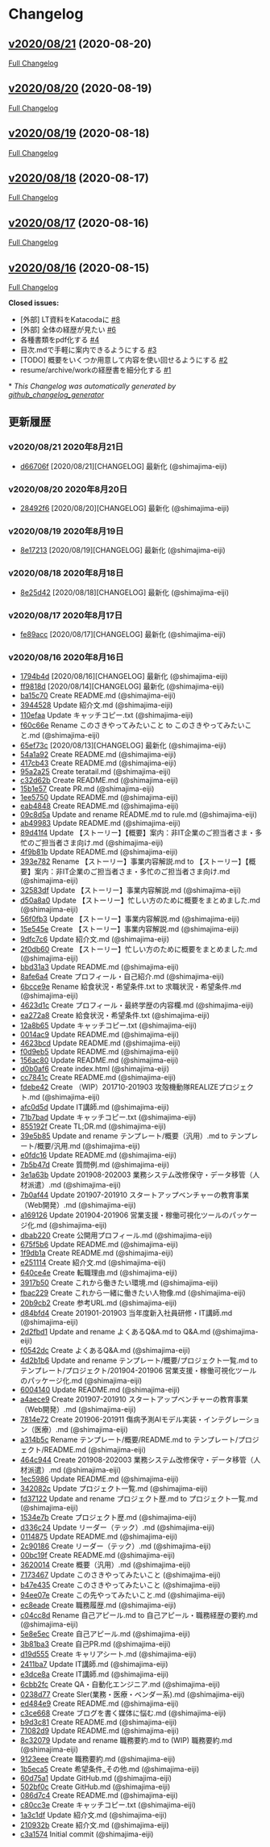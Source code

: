 # Changelog

## [v2020/08/21](https://github.com/shimajima-eiji/profile/tree/v2020/08/21) (2020-08-20)

[Full Changelog](https://github.com/shimajima-eiji/profile/compare/v2020/08/20...v2020/08/21)

## [v2020/08/20](https://github.com/shimajima-eiji/profile/tree/v2020/08/20) (2020-08-19)

[Full Changelog](https://github.com/shimajima-eiji/profile/compare/v2020/08/19...v2020/08/20)

## [v2020/08/19](https://github.com/shimajima-eiji/profile/tree/v2020/08/19) (2020-08-18)

[Full Changelog](https://github.com/shimajima-eiji/profile/compare/v2020/08/18...v2020/08/19)

## [v2020/08/18](https://github.com/shimajima-eiji/profile/tree/v2020/08/18) (2020-08-17)

[Full Changelog](https://github.com/shimajima-eiji/profile/compare/v2020/08/17...v2020/08/18)

## [v2020/08/17](https://github.com/shimajima-eiji/profile/tree/v2020/08/17) (2020-08-16)

[Full Changelog](https://github.com/shimajima-eiji/profile/compare/v2020/08/16...v2020/08/17)

## [v2020/08/16](https://github.com/shimajima-eiji/profile/tree/v2020/08/16) (2020-08-15)

[Full Changelog](https://github.com/shimajima-eiji/profile/compare/c3a1574b9f797ece34495196daa97d66a6609c21...v2020/08/16)

**Closed issues:**

- \[外部\] LT資料をKatacodaに [\#8](https://github.com/shimajima-eiji/profile/issues/8)
- \[外部\] 全体の経歴が見たい [\#6](https://github.com/shimajima-eiji/profile/issues/6)
- 各種書類をpdf化する [\#4](https://github.com/shimajima-eiji/profile/issues/4)
- 目次.mdで手軽に案内できるようにする [\#3](https://github.com/shimajima-eiji/profile/issues/3)
- \[TODO\] 概要をいくつか用意して内容を使い回せるようにする [\#2](https://github.com/shimajima-eiji/profile/issues/2)
- resume/archive/workの経歴書を細分化する [\#1](https://github.com/shimajima-eiji/profile/issues/1)



\* *This Changelog was automatically generated by [github_changelog_generator](https://github.com/github-changelog-generator/github-changelog-generator)*
## 更新履歴

### v2020/08/21 2020年8月21日
- [d66706f](https://github.com/shimajima-eiji/profile/commit/d66706fce7f2fc6523e233cd3b188f6e0c29a7fb) [2020/08/21][CHANGELOG] 最新化 (@shimajima-eiji)

### v2020/08/20 2020年8月20日
- [28492f6](https://github.com/shimajima-eiji/profile/commit/28492f6a3c89d8f6bcf2425e373e33fa7bb6e62b) [2020/08/20][CHANGELOG] 最新化 (@shimajima-eiji)

### v2020/08/19 2020年8月19日
- [8e17213](https://github.com/shimajima-eiji/profile/commit/8e17213e63a28fcd33f4b198d86279a591e0d6c0) [2020/08/19][CHANGELOG] 最新化 (@shimajima-eiji)

### v2020/08/18 2020年8月18日
- [8e25d42](https://github.com/shimajima-eiji/profile/commit/8e25d421d7ffb7db5184631347436a2163b10ab7) [2020/08/18][CHANGELOG] 最新化 (@shimajima-eiji)

### v2020/08/17 2020年8月17日
- [fe89acc](https://github.com/shimajima-eiji/profile/commit/fe89acc47054c4533855a817503e46b876f536d8) [2020/08/17][CHANGELOG] 最新化 (@shimajima-eiji)

### v2020/08/16 2020年8月16日
- [1794b4d](https://github.com/shimajima-eiji/profile/commit/1794b4d0a395ed19bcbeddf23606583012874116) [2020/08/16][CHANGELOG] 最新化 (@shimajima-eiji)
- [ff9818d](https://github.com/shimajima-eiji/profile/commit/ff9818deb04a6e419d3f46d5184e2722139e966c) [2020/08/14][CHANGELOG] 最新化 (@shimajima-eiji)
- [ba15c70](https://github.com/shimajima-eiji/profile/commit/ba15c70a0778f9d3a97ef2fd5480201c49f33a39) Create README.md (@shimajima-eiji)
- [3944528](https://github.com/shimajima-eiji/profile/commit/3944528945fdd6cf96ad12e440c1ddfa18785161) Update 紹介文.md (@shimajima-eiji)
- [110efaa](https://github.com/shimajima-eiji/profile/commit/110efaa9749137433308f8283c11e6650869d69c) Update キャッチコピー.txt (@shimajima-eiji)
- [f60c66e](https://github.com/shimajima-eiji/profile/commit/f60c66ef1ec60d7f142f28bf6b34b92ed521c5cd) Rename このさきやってみたいこと to このさきやってみたいこと.md (@shimajima-eiji)
- [65ef73c](https://github.com/shimajima-eiji/profile/commit/65ef73ce2e7373df103affc16a302bd89c590dd7) [2020/08/13][CHANGELOG] 最新化 (@shimajima-eiji)
- [54a1a92](https://github.com/shimajima-eiji/profile/commit/54a1a927afb43e9eb4a2a7c24419d3020350f967) Create README.md (@shimajima-eiji)
- [417cb43](https://github.com/shimajima-eiji/profile/commit/417cb43b759c86d31fe46c39e3f84a88c4a37fe7) Create README.md (@shimajima-eiji)
- [95a2a25](https://github.com/shimajima-eiji/profile/commit/95a2a25b588288f5ca1aa37ab915709c32667148) Create teratail.md (@shimajima-eiji)
- [c32d62b](https://github.com/shimajima-eiji/profile/commit/c32d62bfa3801a35f82901d7578b11a11ad4b166) Create README.md (@shimajima-eiji)
- [15b1e57](https://github.com/shimajima-eiji/profile/commit/15b1e576c96d2c248a3661eafd521f3708548f32) Create PR.md (@shimajima-eiji)
- [1ee5750](https://github.com/shimajima-eiji/profile/commit/1ee57506d80ad61a833e5506e1e9d760a5b8ed5f) Update README.md (@shimajima-eiji)
- [eab4848](https://github.com/shimajima-eiji/profile/commit/eab4848e38dd2a470d0cb2d32573263e98ab5bfd) Create README.md (@shimajima-eiji)
- [09c8d5a](https://github.com/shimajima-eiji/profile/commit/09c8d5af2eeb520346c5a100bc0adf6767884694) Update and rename README.md to rule.md (@shimajima-eiji)
- [ab49983](https://github.com/shimajima-eiji/profile/commit/ab49983a4403d9cb7fae8696d7a94ca6a23f22d5) Update README.md (@shimajima-eiji)
- [89d41f4](https://github.com/shimajima-eiji/profile/commit/89d41f4436966ad97a95af08e72ad229302d395c) Update 【ストーリー】【概要】案内：非IT企業のご担当者さま・多忙のご担当者さま向け.md (@shimajima-eiji)
- [4f9b81b](https://github.com/shimajima-eiji/profile/commit/4f9b81bf66563fe8a69e4e35f27dcec0c804dee5) Update README.md (@shimajima-eiji)
- [393e782](https://github.com/shimajima-eiji/profile/commit/393e7823f15bd80ef752bbdba47de05af2fe1eb8) Rename 【ストーリー】事業内容解説.md to 【ストーリー】【概要】案内：非IT企業のご担当者さま・多忙のご担当者さま向け.md (@shimajima-eiji)
- [32583df](https://github.com/shimajima-eiji/profile/commit/32583df5e6998c75aeb470d02a4d03e0cb8d32ff) Update 【ストーリー】事業内容解説.md (@shimajima-eiji)
- [d50a8a0](https://github.com/shimajima-eiji/profile/commit/d50a8a0466cc62a61b5ed31d810dd067788ad18b) Update 【ストーリー】忙しい方のために概要をまとめました.md (@shimajima-eiji)
- [56f0fb3](https://github.com/shimajima-eiji/profile/commit/56f0fb39a344c8aa51f4859ab44bd8bfc7d0eeb8) Update 【ストーリー】事業内容解説.md (@shimajima-eiji)
- [15e545e](https://github.com/shimajima-eiji/profile/commit/15e545e0a698ddceb6ab0cca4ced0b6bf91d935f) Create 【ストーリー】事業内容解説.md (@shimajima-eiji)
- [9dfc7c6](https://github.com/shimajima-eiji/profile/commit/9dfc7c688b788c23bee6730fa8e7c543fd2513d2) Update 紹介文.md (@shimajima-eiji)
- [2f0db60](https://github.com/shimajima-eiji/profile/commit/2f0db600d058a0ad0778e80bedb544339495a42a) Create 【ストーリー】忙しい方のために概要をまとめました.md (@shimajima-eiji)
- [bbd31a3](https://github.com/shimajima-eiji/profile/commit/bbd31a346b80e25c9a593cbb479a4c39b426b0c0) Update README.md (@shimajima-eiji)
- [8afe6a4](https://github.com/shimajima-eiji/profile/commit/8afe6a473e7228165a6a00edc0feb37c8625e720) Create プロフィール・自己紹介.md (@shimajima-eiji)
- [6bcce9e](https://github.com/shimajima-eiji/profile/commit/6bcce9e3c3df91fde7e32c916c4ebb8401097923) Rename 給食状況・希望条件.txt to 求職状況・希望条件.md (@shimajima-eiji)
- [4623d1c](https://github.com/shimajima-eiji/profile/commit/4623d1c8cdf239fde92099cd3915e9dc2f0985d1) Create プロフィール・最終学歴の内容欄.md (@shimajima-eiji)
- [ea272a8](https://github.com/shimajima-eiji/profile/commit/ea272a8ce538fcd7fdadc3c3c390eb10963dc7c8) Create 給食状況・希望条件.txt (@shimajima-eiji)
- [12a8b65](https://github.com/shimajima-eiji/profile/commit/12a8b657782b5061dd8194db23b28bc781b4aa81) Update キャッチコピー.txt (@shimajima-eiji)
- [0014ac9](https://github.com/shimajima-eiji/profile/commit/0014ac903f2c18fd83dcaf44dafce44dacfedbd3) Update README.md (@shimajima-eiji)
- [4623bcd](https://github.com/shimajima-eiji/profile/commit/4623bcd8f257e0701ede68cbaa4066839bbaff24) Update README.md (@shimajima-eiji)
- [f0d9eb5](https://github.com/shimajima-eiji/profile/commit/f0d9eb53146733f1ee50d68203ef1181d656e91d) Update README.md (@shimajima-eiji)
- [156ac80](https://github.com/shimajima-eiji/profile/commit/156ac80ee37233c2bcdac5da9140a338bd8870d0) Update README.md (@shimajima-eiji)
- [d0b0af6](https://github.com/shimajima-eiji/profile/commit/d0b0af6f2bf9e010fd818d64aa4c06730b6dd520) Create index.html (@shimajima-eiji)
- [cc7841c](https://github.com/shimajima-eiji/profile/commit/cc7841c180b2fe189cc5e9f8e9cb8a09eb80d5ed) Create README.md (@shimajima-eiji)
- [fdebe42](https://github.com/shimajima-eiji/profile/commit/fdebe42b25dbc9a1385bda68cb8a988ba850ea18) Create （WIP）201710-201903 攻殻機動隊REALIZEプロジェクト.md (@shimajima-eiji)
- [afc0d5d](https://github.com/shimajima-eiji/profile/commit/afc0d5d026cadfb44ed43bc57e942dbcbe396f90) Update IT講師.md (@shimajima-eiji)
- [71b7bad](https://github.com/shimajima-eiji/profile/commit/71b7bad5e29202227c1afe1fc42d08e861efbceb) Update キャッチコピー.txt (@shimajima-eiji)
- [855192f](https://github.com/shimajima-eiji/profile/commit/855192f2c64663d0a079101c1bd4853c5611f03f) Create TL;DR.md (@shimajima-eiji)
- [39e5b85](https://github.com/shimajima-eiji/profile/commit/39e5b85aa5fd19892de7ecf5ad6d04c3ce922a7b) Update and rename テンプレート/概要（汎用）.md to テンプレート/概要/汎用.md (@shimajima-eiji)
- [e0fdc16](https://github.com/shimajima-eiji/profile/commit/e0fdc16aad3a3225ff79feed8e4fc1508caa2688) Update README.md (@shimajima-eiji)
- [7b5b47d](https://github.com/shimajima-eiji/profile/commit/7b5b47de02c18ea4b1b0f7825329ee28d3f80f91) Create 質問例.md (@shimajima-eiji)
- [3e1a63b](https://github.com/shimajima-eiji/profile/commit/3e1a63ba66c6970e5d5d4c5be39297d4168f52ab) Update 201908-202003 業務システム改修保守・データ移管（人材派遣）.md (@shimajima-eiji)
- [7b0af44](https://github.com/shimajima-eiji/profile/commit/7b0af440d9e41efc4fac4c2fa3855b1bd4a41b11) Update 201907-201910 スタートアップベンチャーの教育事業（Web開発）.md (@shimajima-eiji)
- [a169126](https://github.com/shimajima-eiji/profile/commit/a169126dd0b6fb79f7ce6342a0de8e71c68729de) Update 201904-201906 営業支援・稼働可視化ツールのパッケージ化.md (@shimajima-eiji)
- [dbab220](https://github.com/shimajima-eiji/profile/commit/dbab220d01cabcec6a4ab9605c57f8995bf1e66f) Create 公開用プロフィール.md (@shimajima-eiji)
- [675f5b6](https://github.com/shimajima-eiji/profile/commit/675f5b620c5e0968efb6b78472487f8b13e921ff) Update README.md (@shimajima-eiji)
- [1f9db1a](https://github.com/shimajima-eiji/profile/commit/1f9db1a16fb1a809cdd4b396b7c122585cd86380) Create README.md (@shimajima-eiji)
- [e251114](https://github.com/shimajima-eiji/profile/commit/e251114c6fec334c67bd61be46437125e1cee3de) Create 紹介文.md (@shimajima-eiji)
- [640ce4e](https://github.com/shimajima-eiji/profile/commit/640ce4e46f7aa474835d72bea9760f1597bdb37d) Create 転職理由.md (@shimajima-eiji)
- [3917b50](https://github.com/shimajima-eiji/profile/commit/3917b5045558272359349e823503301bec202495) Create これから働きたい環境.md (@shimajima-eiji)
- [fbac229](https://github.com/shimajima-eiji/profile/commit/fbac22963f6150d2ca80cee1be7975e426a83204) Create これから一緒に働きたい人物像.md (@shimajima-eiji)
- [20b9cb2](https://github.com/shimajima-eiji/profile/commit/20b9cb2d160470c42b1fdaf42c99fa5a0033801d) Create 参考URL.md (@shimajima-eiji)
- [d84bfd4](https://github.com/shimajima-eiji/profile/commit/d84bfd495d38e5a430b08f06249caeeeeb0ca76c) Create 201901-201903 当年度新入社員研修・IT講師.md (@shimajima-eiji)
- [2d2fbd1](https://github.com/shimajima-eiji/profile/commit/2d2fbd12f00c2ee0058105626caa094539bb67de) Update and rename よくあるQ&A.md to Q&A.md (@shimajima-eiji)
- [f0542dc](https://github.com/shimajima-eiji/profile/commit/f0542dcd9b9f4b09872b59d21d0fe873c2a2d19d) Create よくあるQ&A.md (@shimajima-eiji)
- [4d2b1b6](https://github.com/shimajima-eiji/profile/commit/4d2b1b6aba9eb4c03e570685b8be357e6aa4e30d) Update and rename テンプレート/概要/プロジェクト一覧.md to テンプレート/プロジェクト/201904-201906 営業支援・稼働可視化ツールのパッケージ化.md (@shimajima-eiji)
- [6004140](https://github.com/shimajima-eiji/profile/commit/60041406d0f29595e9210bba7376860bb3cb1e7e) Update README.md (@shimajima-eiji)
- [a4aece9](https://github.com/shimajima-eiji/profile/commit/a4aece9cdcc8355dc446a9fba02fa9d2a54f679c) Create 201907-201910 スタートアップベンチャーの教育事業（Web開発）.md (@shimajima-eiji)
- [7814e72](https://github.com/shimajima-eiji/profile/commit/7814e729a2c8570e936b465c20c44888bd1e7f43) Create 201906-201911 傷病予測AIモデル実装・インテグレーション（医療）.md (@shimajima-eiji)
- [a314b5c](https://github.com/shimajima-eiji/profile/commit/a314b5c19ba1e5f18faf7a93fc7b28be2b615776) Rename テンプレート/概要/README.md to テンプレート/プロジェクト/README.md (@shimajima-eiji)
- [464c944](https://github.com/shimajima-eiji/profile/commit/464c944e42333ff456279c7d4933bb9070ec8830) Create 201908-202003 業務システム改修保守・データ移管（人材派遣）.md (@shimajima-eiji)
- [1ec5986](https://github.com/shimajima-eiji/profile/commit/1ec59861662365ad90ce6929d73bd6ea9be82876) Update README.md (@shimajima-eiji)
- [342082c](https://github.com/shimajima-eiji/profile/commit/342082c6587a642955952472828979e322369ec4) Update プロジェクト一覧.md (@shimajima-eiji)
- [fd37122](https://github.com/shimajima-eiji/profile/commit/fd37122b0345ce6a3413762bf435b787549a1703) Update and rename プロジェクト歴.md to プロジェクト一覧.md (@shimajima-eiji)
- [1534e7b](https://github.com/shimajima-eiji/profile/commit/1534e7ba1236ee0b1a5a0e3f6457bae4cb12d26b) Create プロジェクト歴.md (@shimajima-eiji)
- [d336c24](https://github.com/shimajima-eiji/profile/commit/d336c2425c6d92440eca7b49a4aa02d65b5f100a) Update リーダー（テック）.md (@shimajima-eiji)
- [0114875](https://github.com/shimajima-eiji/profile/commit/0114875063bdd01d6e68397f82ff55a997c01caf) Update README.md (@shimajima-eiji)
- [2c90186](https://github.com/shimajima-eiji/profile/commit/2c901867d56ac665a53b4100f29723eab00d0fe8) Create リーダー（テック）.md (@shimajima-eiji)
- [00bc19f](https://github.com/shimajima-eiji/profile/commit/00bc19f49efab5713ca35ff8afbe3cc0f39b9ed4) Create README.md (@shimajima-eiji)
- [3620014](https://github.com/shimajima-eiji/profile/commit/3620014b92738631f80b7b8ebbb57d16fc98adc9) Create 概要（汎用）.md (@shimajima-eiji)
- [7173467](https://github.com/shimajima-eiji/profile/commit/7173467c176ac340c2b6b956969f8fb997fbe1e7) Update このさきやってみたいこと (@shimajima-eiji)
- [b47e435](https://github.com/shimajima-eiji/profile/commit/b47e435a7b2849aafb6a612de1756c7d12ba936e) Create このさきやってみたいこと (@shimajima-eiji)
- [94ee07e](https://github.com/shimajima-eiji/profile/commit/94ee07e7fc1d478fb043b6e07a22e67d11415ad8) Create この先やってみたいこと.md (@shimajima-eiji)
- [ec8eade](https://github.com/shimajima-eiji/profile/commit/ec8eadea6ef36eed03540c567b5d0ef56fbb0b88) Create 職務履歴.md (@shimajima-eiji)
- [c04cc8d](https://github.com/shimajima-eiji/profile/commit/c04cc8d3a0d9d15a2f907c0c2907d8578700d7d1) Rename 自己アピール.md to 自己アピール・職務経歴の要約.md (@shimajima-eiji)
- [5e8e5ec](https://github.com/shimajima-eiji/profile/commit/5e8e5ec83948d15903d69880c72bf0aa433b8614) Create 自己アピール.md (@shimajima-eiji)
- [3b81ba3](https://github.com/shimajima-eiji/profile/commit/3b81ba3fcf93a5dff3dd775b305127c6403f4dbe) Create 自己PR.md (@shimajima-eiji)
- [d19d555](https://github.com/shimajima-eiji/profile/commit/d19d55515d616b5a460046897802fa6b444c8bde) Create キャリアシート.md (@shimajima-eiji)
- [2411ba7](https://github.com/shimajima-eiji/profile/commit/2411ba72537291d10f6a4c89189ee9ffb19beb50) Update IT講師.md (@shimajima-eiji)
- [e3dce8a](https://github.com/shimajima-eiji/profile/commit/e3dce8a6ddcb13e6e7abc954f00740365299773c) Create IT講師.md (@shimajima-eiji)
- [6cbb2fc](https://github.com/shimajima-eiji/profile/commit/6cbb2fcd3a8c0986775f5936ffce00f2cbc275e6) Create QA・自動化エンジニア.md (@shimajima-eiji)
- [0238d77](https://github.com/shimajima-eiji/profile/commit/0238d7729b3e9b860c8c4b3b2a562a6c847352d6) Create SIer(業務・医療・ベンダー系).md (@shimajima-eiji)
- [ed484e9](https://github.com/shimajima-eiji/profile/commit/ed484e91fdf98caabb92068a402dd7fc332147d9) Create README.md (@shimajima-eiji)
- [c3ce668](https://github.com/shimajima-eiji/profile/commit/c3ce6687b13c3b560c9c092a836c39069837f402) Create ブログを書く媒体に悩む.md (@shimajima-eiji)
- [b9d3c81](https://github.com/shimajima-eiji/profile/commit/b9d3c8116d23437ef3e7d46d56ece6eb7bac3e63) Create README.md (@shimajima-eiji)
- [71082d9](https://github.com/shimajima-eiji/profile/commit/71082d987b618c1010a81d0095b37ae6fa1ba3c8) Update README.md (@shimajima-eiji)
- [8c32079](https://github.com/shimajima-eiji/profile/commit/8c320791102eec080be6ecb2072b85872d44cd4c) Update and rename 職務要約.md to (WIP) 職務要約.md (@shimajima-eiji)
- [9123eee](https://github.com/shimajima-eiji/profile/commit/9123eee039f4792937963e523a2c5a910a81cc4b) Create 職務要約.md (@shimajima-eiji)
- [1b5eca5](https://github.com/shimajima-eiji/profile/commit/1b5eca58a3d0653989e77d7b86b4ff5e0fd9370c) Create 希望条件_その他.md (@shimajima-eiji)
- [60d75a1](https://github.com/shimajima-eiji/profile/commit/60d75a1a287fc80515f3a33f56de7c9dbd6946dc) Update GitHub.md (@shimajima-eiji)
- [502bf0c](https://github.com/shimajima-eiji/profile/commit/502bf0c221a495107aa547ea43bedc9f4249efc5) Create GitHub.md (@shimajima-eiji)
- [086d7c4](https://github.com/shimajima-eiji/profile/commit/086d7c413543515f704150f936ee2d9de999f97d) Create README.md (@shimajima-eiji)
- [c80cc3e](https://github.com/shimajima-eiji/profile/commit/c80cc3e590a648fb74b7033c20d1250cea5294ea) Create キャッチコピー.txt (@shimajima-eiji)
- [1a3c1df](https://github.com/shimajima-eiji/profile/commit/1a3c1df2284a2af753e533a941199c17c16479d9) Update 紹介文.md (@shimajima-eiji)
- [210932b](https://github.com/shimajima-eiji/profile/commit/210932bb12a69a67165a9205022aac086916928f) Create 紹介文.md (@shimajima-eiji)
- [c3a1574](https://github.com/shimajima-eiji/profile/commit/c3a1574b9f797ece34495196daa97d66a6609c21) Initial commit (@shimajima-eiji)